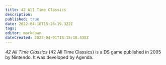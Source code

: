 ```yaml
---
title: 42 All Time Classics
description: 
published: true
date: 2022-04-10T15:26:19.322Z
tags: 
editor: markdown
dateCreated: 2022-04-01T18:15:18.435Z
---
```


_42 All Time Classics_ (<span lang='ja'>42 All Time Classics</span>) is a DS game published in 2005 by Nintendo.
It was developed by Agenda.
